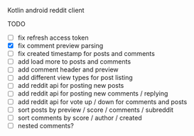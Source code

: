 Kotlin android reddit client

TODO
- [ ] fix refresh access token
- [X] fix comment preview parsing
- [ ] fix created timestamp for posts and comments
- [ ] add load more to posts and comments
- [ ] add comment header and preview
- [ ] add different view types for post listing
- [ ] add reddit api for posting new posts
- [ ] add reddit api for posting new comments / replying
- [ ] add reddit api for vote up / down for comments and posts
- [ ] sort posts by preview / score / comments / subreddit
- [ ] sort comments by score / author / created
- [ ] nested comments?
